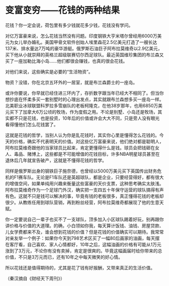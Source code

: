 # 变富变穷——花钱的两种结果

花钱？你一定会说，荷包里有多少钱就花多少钱，花钱没有学问。

对亿万富豪来说，怎么花钱当然没有问题。印度钢铁大亨米塔尔曾经用6000万美元为女儿举办婚礼。美国甲骨文软件创始人埃里森花2.5亿美元打造了一艘长达137米、排水量达7万吨的豪华游艇。俄罗斯石油巨子阿布拉莫维奇以2.9亿美元，买下他从小就崇拜的英格兰超级联赛切尔西足球队。最近英国维珍集团的布兰森又买了一座加勒比海小岛……他们都很会赚钱，也真的很会花钱。

对他们来说，这些确实是必要的“生活物资”。

物资？没错，你在北京五环外的一居室，就是布兰森爵士的一座岛。

或许你要说，你早就已经住进三环内了，存折数字跟当年已经大不相同了。但当你想抄底在怀柔多买一套别墅时的心理出发点，其实就跟布兰森想多买一座岛一样。北美职业冰球联盟科罗拉多雪崩队的老板柯隆克，在他38岁那年，也用6850万美元买下了加拿大6万公顷的牧场，作为度假之用。不论是别墅、小岛还是牧场，其实都不只是花钱，也是投资，10年后的价值或许会大大不同，只是旁人没有眼光看得懂他们怎么花钱罢了。

这就是花钱的哲学，当别人认为你是乱花钱时，其实你心里是懂得怎么花钱的。今天的价格，确实不代表明天的价值。对这些亿万富豪来说，他们绝对都是聪明人，阿布拉莫维奇跟他的当家球员比起来，肯定更懂得什么是钱。球员会把钱砸在女人、毒品、赌博上，这些都是不可能增值的花钱目标，许多NBA明星球员甚至在退休后几年就宣告破产，这就是不懂得花钱的哲学。

同样是俄罗斯出身的钢铁巨子施奈德，也曾经以5000万美元买下英国传出财务危机的F1赛车队。无论是F1车队还是英超球队，都是企业，只要经营得好，都有很大的增值空间，如果单纯用兴趣来衡量这些富豪的天价支票，这种思考确实太肤浅。阿布拉莫维奇作为一个足球门外汉，确实把一支四五十年保守运营的球队搞得有声有色。这就不只是钱可以解决的事，毕竟有钱的老板很多，真正懂得花钱的老板却很少。从教练任用到球队营销，再到粉丝经营，阿布拉莫维奇都展现了他的生意天赋。

你一定要说自己一辈子也买不了一支球队，顶多加入小区球队踢着好玩，别再跟你讲价格与价值的大道理。的确，小白领如你我，每天算计饭钱、油钱、房屋贷款、儿女学费都来不及，谁会想到花钱的价值？但是花钱的价值确实可以期待。我常常对亲友举一个例子：如果你今天到798艺术区买了一幅80后画家的油画，每天摆在客厅看，自己喜欢、家人心情都好，10年之后，这幅油画的价格有可能从1万元涨到了3万元，不论你有没有卖掉，肯定是很爽的。毕竟这幅画届时给你带来的总价值，不只是3万元而已，还有10年之中每天微笑的好心情。

所以花钱还是值得期待的，尤其是花了钱有好报酬，又带来真正的生活价值。

（秦汉摘自《财经天下周刊》）